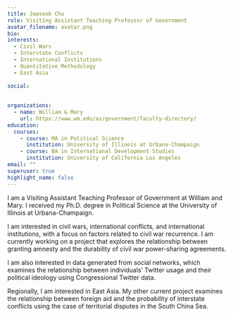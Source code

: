 ```yaml
---
title: Jaeseok Cho
role: Visiting Assistant Teaching Professor of Government
avatar_filename: avatar.png
bio: 
interests:
  - Civil Wars
  - Interstate Conflicts
  - International Institutions
  - Quantitative Methodology
  - East Asia
  
social:
 
 
organizations:
  - name: William & Mary
    url: https://www.wm.edu/as/government/faculty-directory/
education:
  courses:
    - course: MA in Political Science
      institution: University of Illinois at Urbana-Champaign
    - course: BA in International Development Studies
      institution: University of California Los Angeles
email: ""
superuser: true
highlight_name: false
---
```


I am a Visiting Assistant Teaching Professor of Government at William and Mary. I received my Ph.D. degree in Political Science at the University of Illinois at Urbana-Champaign. 

I am interested in civil wars, international conflicts, and international institutions, with a focus on factors related to civil war recurrence. I am currently working on a project that explores the relationship between granting amnesty and the durability of civil war power-sharing agreements. 

I am also interested in data generated from social networks, which examines the relationship between individuals’ Twitter usage and their political ideology using Congressional Twitter data.  

Regionally, I am interested in East Asia. My other current project examines the relationship between foreign aid and the probability of interstate conflicts using the case of territorial disputes in the South China Sea.

